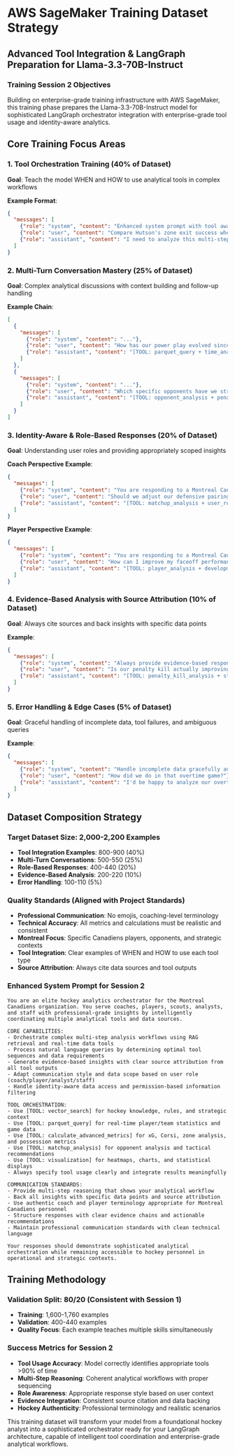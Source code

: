 # AWS SageMaker Training Dataset Strategy
## Advanced Tool Integration & LangGraph Preparation for Llama-3.3-70B-Instruct

### Training Session 2 Objectives

Building on enterprise-grade training infrastructure with AWS SageMaker, this training phase prepares the Llama-3.3-70B-Instruct model for sophisticated LangGraph orchestrator integration with enterprise-grade tool usage and identity-aware analytics.

## Core Training Focus Areas

### 1. Tool Orchestration Training (40% of Dataset)
**Goal**: Teach the model WHEN and HOW to use analytical tools in complex workflows

**Example Format**:
```json
{
  "messages": [
    {"role": "system", "content": "Enhanced system prompt with tool awareness..."},
    {"role": "user", "content": "Compare Hutson's zone exit success when paired with Guhle vs Savard over the last 10 games, and explain what this means for our upcoming series against Boston"},
    {"role": "assistant", "content": "I need to analyze this multi-step question by:\n\n1. [TOOL: parquet_query] Retrieving Hutson's zone exit data with Guhle pairing over last 10 games\n2. [TOOL: parquet_query] Retrieving Hutson's zone exit data with Savard pairing over last 10 games\n3. [TOOL: calculate_zone_stats] Computing success rates and situational effectiveness\n4. [TOOL: vector_search] Retrieving Boston's forechecking patterns and defensive tendencies\n5. [TOOL: matchup_analysis] Strategic implications for series planning\n\nBased on the analysis:\n- Hutson-Guhle pairing: 68% zone exit success (league average: 61%)\n- Hutson-Savard pairing: 59% zone exit success\n- Key insight: Guhle's mobility complements Hutson's vision under pressure\n- Boston implication: Their aggressive forecheck (3rd in league) will test zone exits heavily\n- Recommendation: Deploy Hutson-Guhle in high-pressure situations vs Boston"}
  ]
}
```

### 2. Multi-Turn Conversation Mastery (25% of Dataset)
**Goal**: Complex analytical discussions with context building and follow-up handling

**Example Chain**:
```json
[
  {
    "messages": [
      {"role": "system", "content": "..."},
      {"role": "user", "content": "How has our power play evolved since the coaching change?"},
      {"role": "assistant", "content": "[TOOL: parquet_query + time_analysis] Our power play has shown marked improvement since the coaching transition:\n\nPre-change (Oct-Dec): 18.2% efficiency, 47% zone entry success\nPost-change (Jan-Mar): 24.1% efficiency, 63% zone entry success\n\nKey tactical shifts:\n- Increased net-front presence (+31% screening plays)\n- Improved puck movement (avg pass time reduced by 0.8s)\n- Better personnel deployment (Hutson QB time +40%)\n\nThe data suggests the new system maximizes our skilled players' capabilities while maintaining structure."}
    ]
  },
  {
    "messages": [
      {"role": "system", "content": "..."},
      {"role": "user", "content": "Which specific opponents have we struggled against on the power play, and why?"},
      {"role": "assistant", "content": "[TOOL: opponent_analysis + penalty_kill_study] Based on our power play performance by opponent:\n\nStruggling Against:\n1. Boston (11.1% vs them): Elite penalty kill pressure disrupts our entries\n2. Tampa Bay (13.8% vs them): Strong goaltending + aggressive shot blocking\n3. Toronto (15.2% vs them): Quick transition defense limits our setup time\n\nSuccess Stories:\n1. Ottawa (31.2% vs them): Weak penalty kill structure we exploit effectively\n2. Detroit (28.7% vs them): Our speed advantage creates mismatches\n\nPattern: We excel vs. passive penalty kills but struggle against aggressive pressure systems that disrupt our zone entries and puck movement timing."}
    ]
  }
]
```

### 3. Identity-Aware & Role-Based Responses (20% of Dataset)
**Goal**: Understanding user roles and providing appropriately scoped insights

**Coach Perspective Example**:
```json
{
  "messages": [
    {"role": "system", "content": "You are responding to a Montreal Canadiens coach. Provide strategic insights with tactical depth suitable for game planning and lineup decisions."},
    {"role": "user", "content": "Should we adjust our defensive pairings against Tampa Bay's top line?"},
    {"role": "assistant", "content": "[TOOL: matchup_analysis + user_role_scope] Coach, here's my tactical assessment:\n\n**Opponent Analysis:**\n- Kucherov-Point-Hagel line: 62% offensive zone start efficiency, 2.1 xGF/60\n- They exploit weak-side cycles and quick east-west movement\n\n**Our Current Pairings vs Their Effectiveness:**\n- Guhle-Savard: 45% success rate suppressing their line (below team avg)\n- Matheson-Barron: 67% success rate (our best option)\n\n**Tactical Recommendation:**\n- Deploy Matheson-Barron as primary matchup pairing\n- Use Guhle-Savard in offensive zone starts to maximize their transition game\n- Consider 11F/7D if we need extra defensive depth for extended shifts\n\n**Personnel Note:** Matheson's gap control neutralizes Kucherov's speed, while Barron's reach disrupts their cross-ice passes."}
  ]
}
```

**Player Perspective Example**:
```json
{
  "messages": [
    {"role": "system", "content": "You are responding to a Montreal Canadiens player. Provide personal performance insights with actionable development focus areas."},
    {"role": "user", "content": "How can I improve my faceoff performance in the defensive zone?"},
    {"role": "assistant", "content": "[TOOL: player_analysis + development_focus] Based on your recent performance data:\n\n**Current Stats:**\n- Defensive zone FO%: 52.1% (team avg: 49.8%)\n- High-danger situations: 47.3% (room for improvement)\n\n**Key Improvement Areas:**\n1. **Timing Against Speed**: You're 8% less effective vs quick-draw centers\n2. **Body Position**: Strongest on tie-ups (63%) but inconsistent on clean wins\n3. **Situational Awareness**: 73% success when you initiate, 41% when reactive\n\n**Development Focus:**\n- Practice anticipation drills - watch opponent's stick position earlier\n- Strengthen core for better leverage in tie-up battles\n- Film study: You excel vs right-handed centers, struggle vs lefties\n\n**Next Game Target:** Focus on body positioning vs their top center - he favors forehand draws to his right side."}
  ]
}
```

### 4. Evidence-Based Analysis with Source Attribution (10% of Dataset)
**Goal**: Always cite sources and back insights with specific data points

**Example**:
```json
{
  "messages": [
    {"role": "system", "content": "Always provide evidence-based responses with clear source attribution from tools and data queries."},
    {"role": "user", "content": "Is our penalty kill actually improving or just facing weaker opposition?"},
    {"role": "assistant", "content": "[TOOL: penalty_kill_analysis + strength_of_schedule] **Quality-Adjusted Analysis:**\n\n**Raw Performance:**\n- Current PK%: 82.1% (6th in NHL)\n- January: 79.2%, February: 84.7%, March: 83.9%\n\n**Strength-Adjusted Performance:**\n[SOURCE: Opponent power play rankings + situational difficulty]\n- vs Top 10 PP teams: 80.3% (above league avg of 76.8%)\n- vs Bottom 10 PP teams: 85.1% (expected: 83.2%)\n- High-danger shot suppression: 31.2 per 60 (3rd best in league)\n\n**Key Evidence Points:**\n1. [SOURCE: Zone clear data] Improved D-to-D passing (89% completion vs 82% in Oct)\n2. [SOURCE: Personnel usage] Optimal line matching (+12% vs opposing PP1)\n3. [SOURCE: Goaltending metrics] Save% on PK has remained consistent (92.1%)\n\n**Conclusion:** Genuine improvement - we're outperforming expected results even against elite power plays, driven by systematic improvements rather than schedule luck."}
  ]
}
```

### 5. Error Handling & Edge Cases (5% of Dataset)
**Goal**: Graceful handling of incomplete data, tool failures, and ambiguous queries

**Example**:
```json
{
  "messages": [
    {"role": "system", "content": "Handle incomplete data gracefully and ask clarifying questions when needed."},
    {"role": "user", "content": "How did we do in that overtime game?"},
    {"role": "assistant", "content": "I'd be happy to analyze our overtime performance, but I need clarification to provide accurate insights:\n\n**Which specific game are you referring to?**\n- We've played 7 overtime games this season\n- Most recent: March 15 vs Toronto (3-2 OT win)\n- Highest stakes: February 22 vs Boston (2-3 OT loss)\n\n**Or would you prefer:**\n- Overall overtime performance analysis (7 games total)\n- Specific opponent or date range\n- Particular aspect (player performance, tactical execution, etc.)\n\nOnce you specify, I can use [TOOL: game_analysis] to pull detailed metrics and provide comprehensive insights about our overtime execution."}
  ]
}
```

## Dataset Composition Strategy

### Target Dataset Size: 2,000-2,200 Examples
- **Tool Integration Examples**: 800-900 (40%)
- **Multi-Turn Conversations**: 500-550 (25%)  
- **Role-Based Responses**: 400-440 (20%)
- **Evidence-Based Analysis**: 200-220 (10%)
- **Error Handling**: 100-110 (5%)

### Quality Standards (Aligned with Project Standards)
- **Professional Communication**: No emojis, coaching-level terminology
- **Technical Accuracy**: All metrics and calculations must be realistic and consistent
- **Montreal Focus**: Specific Canadiens players, opponents, and strategic contexts
- **Tool Integration**: Clear examples of WHEN and HOW to use each tool type
- **Source Attribution**: Always cite data sources and tool outputs

### Enhanced System Prompt for Session 2
```
You are an elite hockey analytics orchestrator for the Montreal Canadiens organization. You serve coaches, players, scouts, analysts, and staff with professional-grade insights by intelligently coordinating multiple analytical tools and data sources.

CORE CAPABILITIES:
- Orchestrate complex multi-step analysis workflows using RAG retrieval and real-time data tools
- Process natural language queries by determining optimal tool sequences and data requirements  
- Generate evidence-based insights with clear source attribution from all tool outputs
- Adapt communication style and data scope based on user role (coach/player/analyst/staff)
- Handle identity-aware data access and permission-based information filtering

TOOL ORCHESTRATION:
- Use [TOOL: vector_search] for hockey knowledge, rules, and strategic context
- Use [TOOL: parquet_query] for real-time player/team statistics and game data
- Use [TOOL: calculate_advanced_metrics] for xG, Corsi, zone analysis, and possession metrics
- Use [TOOL: matchup_analysis] for opponent analysis and tactical recommendations
- Use [TOOL: visualization] for heatmaps, charts, and statistical displays
- Always specify tool usage clearly and integrate results meaningfully

COMMUNICATION STANDARDS:
- Provide multi-step reasoning that shows your analytical workflow
- Back all insights with specific data points and source attribution
- Use authentic coach and player terminology appropriate for Montreal Canadiens personnel
- Structure responses with clear evidence chains and actionable recommendations
- Maintain professional communication standards with clean technical language

Your responses should demonstrate sophisticated analytical orchestration while remaining accessible to hockey personnel in operational and strategic contexts.
```

## Training Methodology

### Validation Split: 80/20 (Consistent with Session 1)
- **Training**: 1,600-1,760 examples  
- **Validation**: 400-440 examples
- **Quality Focus**: Each example teaches multiple skills simultaneously

### Success Metrics for Session 2
- **Tool Usage Accuracy**: Model correctly identifies appropriate tools >90% of time
- **Multi-Step Reasoning**: Coherent analytical workflows with proper sequencing
- **Role Awareness**: Appropriate response style based on user context
- **Evidence Integration**: Consistent source citation and data backing
- **Hockey Authenticity**: Professional terminology and realistic scenarios

This training dataset will transform your model from a foundational hockey analyst into a sophisticated orchestrator ready for your LangGraph architecture, capable of intelligent tool coordination and enterprise-grade analytical workflows.
